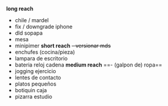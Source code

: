 **long reach**
- chile / mardel
- fix / downgrade iphone
- dld sopapa
- mesa
- minipimer
**short reach**
~~- versionar mds~~
- enchufes (cocina/pieza)
- lampara de escritorio
- bateria reloj cadena
**medium reach**
==- (galpon de) ropa==
- jogging ejercicio
- lentes de contacto
- platos pequeños
- botiquin caja
- pizarra estudio